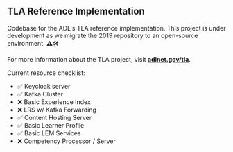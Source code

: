 ## TLA Reference Implementation
Codebase for the ADL's TLA reference implementation.  This project is under development as we migrate the 2019 repository to an open-source environment.  ⚠🛠
 
For more information about the TLA project, visit **[adlnet.gov/tla](https://adlnet.gov/projects/tla)**.

Current resource checklist:
- ✅ Keycloak server 
- ✅ Kafka Cluster 
- ❌ Basic Experience Index
- ❌ LRS w/ Kafka Forwarding
- ✅ Content Hosting Server
- ✅ Basic Learner Profile
- ✅ Basic LEM Services
- ❌ Competency Processor / Server
